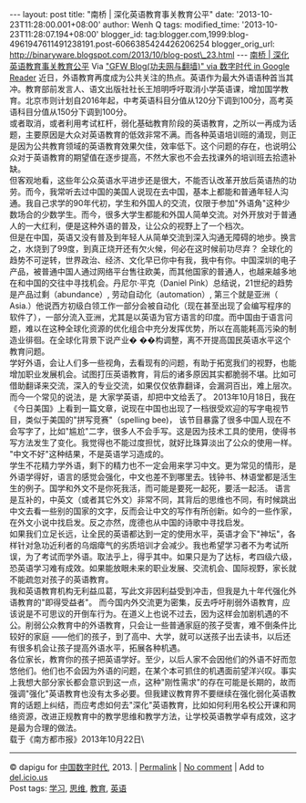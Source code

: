 --- layout: post title: "南桥 | 深化英语教育事关教育公平" date:
'2013-10-23T11:28:00.001+08:00' author: Wenh Q tags: modified\_time:
'2013-10-23T11:28:07.194+08:00' blogger\_id:
tag:blogger.com,1999:blog-4961947611491238191.post-6066385424426206254
blogger\_orig\_url:
http://binaryware.blogspot.com/2013/10/blog-post\_23.html ---
[南桥 |
深化英语教育事关教育公平](http://feedproxy.google.com/~r/chinagfwblog/~3/zPkhCsPuZsM/)
Via ["GFW Blog(功夫网与翻墙)" via 数字时代 in Google
Reader](https://www.blogger.com/blogger.g?blogID=4961947611491238191&pli=1)
近日，外语教育再度成为公共关注的热点。英语作为最大外语语种首当其冲。教育部前发言人、语文出版社社长王旭明呼吁取消小学英语课，增加国学教育。北京市则计划自2016年起，中考英语科目分值从120分下调到100分，高考英语科目分值从150分下调到100分。\
或者取消，或者利用考试杠杆，弱化基础教育阶段的英语教育，之所以一再成为话题，主要原因是大众对英语教育的低效非常不满。而各种英语培训班的涌现，则正是因为公共教育领域的英语教育效果欠佳，效率低下。这个问题的存在，也说明公众对于英语教育的期望值在逐步提高，不然大家也不会去找课外的培训班去拾遗补缺。\
但客观地看，这些年公众英语水平进步还是很大，不能否认改革开放后英语热的功劳。而今，我常听去过中国的美国人说现在去中国，基本上都能和普通年轻人沟通。我自己求学的90年代初，学生和外国人的交流，仅限于参加"外语角"这种少数场合的少数学生。而今，很多大学生都能和外国人简单交流。对外开放对于普通人的一大红利，便是这种外语的普及，让公众的视野上了一个档次。\
但是在中国，英语又没有普及到年轻人从简单交流到深入沟通无障碍的地步。换言之，水烧到了99度，到真正烧开还有欠火候，何必在这时候前功尽弃？
全球化的趋势不可逆转，世界政治、经济、文化早已你中有我，我中有你。中国深圳的电子产品，被普通中国人通过网络平台售往欧美，而其他国家的普通人，也越来越多地在和中国的交往中寻找机会。丹尼尔·平克（Daniel
Pink）总结说，21世纪的趋势是产品过剩（abundance）,
劳动自动化（automation）, 第三个就是亚洲（
Asia.）他说西方初级白领工作一部分会被自动化（现在甚至出现了会编写程序的软件了），一部分流入亚洲，尤其是以英语为官方语言的印度。而中国由于语言问题，难以在这种全球化资源的优化组合中充分发挥优势，所以在高能耗高污染的制造业徘徊。在全球化背景下说产业�
��构调整，离不开提高国民英语水平这个教育问题。\
学好外语，会让人们多一些视角，去看现有的问题，有助于拓宽我们的视野，也能增加职业发展机会。试图打压英语教育，背后的诸多原因其实都脆弱不堪。比如可借助翻译来交流，深入的专业交流，如果仅仅依靠翻译，会漏洞百出，难上层次。而今一个常见的说法，是
大家学英语，却把中文给丢了。
2013年10月18日，我在《今日美国》上看到一篇文章，说现在中国也出现了一档很受欢迎的写字电视节目，类似于美国的"拼写竞赛"（spelling
bee)，
该节目暴露了很多中国人现在不会写字了，比如"尴尬"二字，很多人不会手写。这是因为技术工具的使用，使得书写方法发生了变化。我觉得也不能过度担忧，就好比珠算淡出了公众的使用一样。
"中文不好"这种结果，不是英语学习造成的。\
学生不花精力学外语，剩下的精力也不一定会用来学习中文。更为常见的情形，是外语学得好，语言的感觉会强化，中文也差不到哪里去。钱钟书、林语堂都是活生生的例子。国学和外文不是你死我活，而可能是要死一起死，要活一起活。
语言是互补的，中英文（或者其它外文）非常不同，其背后的思维也不同，有时候跳出中文去看一些别的国家的文字，反而会让中文的写作有所创新。如今的一些作家，在外文小说中找启发。反之亦然，庞德也从中国的诗歌中寻找启发。\
如果我们立足长远，让全民的英语都达到一定的使用水平，英语才会下"神坛"，各样针对急功近利者的乌烟瘴气的劣质培训才会减少。我也希望学习者不为考试所误，为了考试而学外语。取法乎上，得乎其中。如果只是为了达标，考四级六级，恐英语学习难有成效。如果能放眼未来的职业发展、交流机会、国际视野，家长就不能疏忽对孩子的英语教育。\
我和英语教育机构无利益瓜葛，写此文非因利益受到冲击，但我是九十年代强化外语教育的"即得受益者"。
而今国内外交流更为密集，反去呼吁削弱外语教育，应该说是不可思议的开倒车行为。在道义上也说不过去，因为这样会加剧机遇的不公。削弱公众教育中的外语教育，只会让一些普通家庭的孩子受害，难不倒条件比较好的家庭
——他们的孩子，到了高中、大学，就可以送孩子出去读书，以后还有很多机会让孩子提高外语水平，拓展各种机遇。\
各位家长，教育你的孩子把英语学好。至少，以后人家不会因他们的外语不好而忽悠他们。他们也不会因为外语的问题，在某个本可抓住的机遇面前望洋兴叹。事实上我想大部分家长都会意识到这一点，这种"刚性需求"的存在可能是长期的，故而强调"强化"英语教育也没有太多必要。但我建议教育界不要继续在强化弱化英语教育的话题上纠结，而应考虑如何去"深化"英语教育，比如如何利用名校公开课和网络资源，改进正规教育中的教学思维和教学方法，让学校英语教学卓有成效，这才是最为合理的做法。\
载于《南方都市报》2013年10月22日\

* * * * *

© dapigu for [中国数字时代](http://chinadigitaltimes.net/chinese), 2013.
|
[Permalink](http://chinadigitaltimes.net/chinese/2013/10/%E5%8D%97%E6%A1%A5-%E6%B7%B1%E5%8C%96%E8%8B%B1%E8%AF%AD%E6%95%99%E8%82%B2%E4%BA%8B%E5%85%B3%E6%95%99%E8%82%B2%E5%85%AC%E5%B9%B3/)
| [No
comment](http://chinadigitaltimes.net/chinese/2013/10/%E5%8D%97%E6%A1%A5-%E6%B7%B1%E5%8C%96%E8%8B%B1%E8%AF%AD%E6%95%99%E8%82%B2%E4%BA%8B%E5%85%B3%E6%95%99%E8%82%B2%E5%85%AC%E5%B9%B3/#comments)
| Add to
[del.icio.us](http://del.icio.us/post?url=http://chinadigitaltimes.net/chinese/2013/10/%E5%8D%97%E6%A1%A5-%E6%B7%B1%E5%8C%96%E8%8B%B1%E8%AF%AD%E6%95%99%E8%82%B2%E4%BA%8B%E5%85%B3%E6%95%99%E8%82%B2%E5%85%AC%E5%B9%B3/&title=%E5%8D%97%E6%A1%A5%20%7C%20%E6%B7%B1%E5%8C%96%E8%8B%B1%E8%AF%AD%E6%95%99%E8%82%B2%E4%BA%8B%E5%85%B3%E6%95%99%E8%82%B2%E5%85%AC%E5%B9%B3)
\
 Post tags:
[学习](http://chinadigitaltimes.net/chinese/tag/%E5%AD%A6%E4%B9%A0/?category=10466),
[思维](http://chinadigitaltimes.net/chinese/tag/%E6%80%9D%E7%BB%B4/?category=10466),
[教育](http://chinadigitaltimes.net/chinese/tag/%E6%95%99%E8%82%B2/?category=10466),
[英语](http://chinadigitaltimes.net/chinese/tag/%E8%8B%B1%E8%AF%AD/?category=10466)
